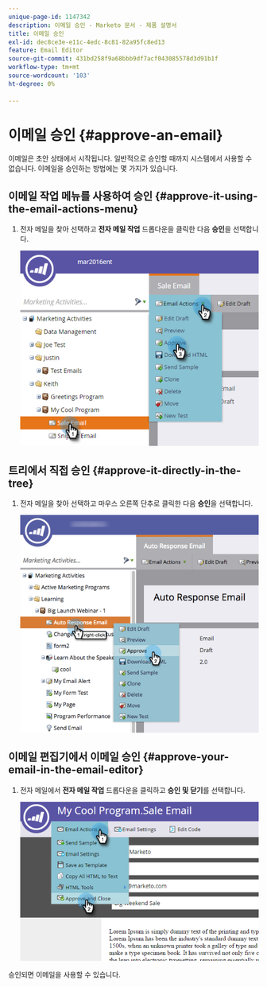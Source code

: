 ```yaml
---
unique-page-id: 1147342
description: 이메일 승인 - Marketo 문서 - 제품 설명서
title: 이메일 승인
exl-id: dec8ce3e-e11c-4edc-8c81-82a95fc8ed13
feature: Email Editor
source-git-commit: 431bd258f9a68bbb9df7acf043085578d3d91b1f
workflow-type: tm+mt
source-wordcount: '103'
ht-degree: 0%

---
```


# 이메일 승인 {#approve-an-email}

이메일은 초안 상태에서 시작됩니다. 일반적으로 승인할 때까지 시스템에서 사용할 수 없습니다. 이메일을 승인하는 방법에는 몇 가지가 있습니다.

## 이메일 작업 메뉴를 사용하여 승인 {#approve-it-using-the-email-actions-menu}

1. 전자 메일을 찾아 선택하고 **전자 메일 작업** 드롭다운을 클릭한 다음 **승인**&#x200B;을 선택합니다.

   ![](assets/one.png)

## 트리에서 직접 승인 {#approve-it-directly-in-the-tree}

1. 전자 메일을 찾아 선택하고 마우스 오른쪽 단추로 클릭한 다음 **승인**&#x200B;을 선택합니다.

   ![](assets/approveemail.png)

## 이메일 편집기에서 이메일 승인 {#approve-your-email-in-the-email-editor}

1. 전자 메일에서 **전자 메일 작업** 드롭다운을 클릭하고 **승인 및 닫기**&#x200B;를 선택합니다.

   ![](assets/three.png)

승인되면 이메일을 사용할 수 있습니다.
